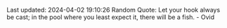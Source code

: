 Last updated: 2024-04-02 19:10:26
Random Quote: Let your hook always be cast; in the pool where you least expect it, there will be a fish. - Ovid